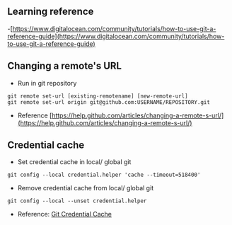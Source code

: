 ## Learning reference
-[https://www.digitalocean.com/community/tutorials/how-to-use-git-a-reference-guide](https://www.digitalocean.com/community/tutorials/how-to-use-git-a-reference-guide)


## Changing a remote's URL
- Run in git repository 
```
git remote set-url [existing-remotename] [new-remote-url]
git remote set-url origin git@github.com:USERNAME/REPOSITORY.git
```
- Reference [https://help.github.com/articles/changing-a-remote-s-url/](https://help.github.com/articles/changing-a-remote-s-url/)

## Credential cache

- Set credential cache in local/ global git
```
git config --local credential.helper 'cache --timeout=518400'
```
- Remove credential cache from local/ global git
```
git config --local --unset credential.helper
```
- Reference: [Git Credential Cache](https://git-scm.com/docs/git-credential-cache)
